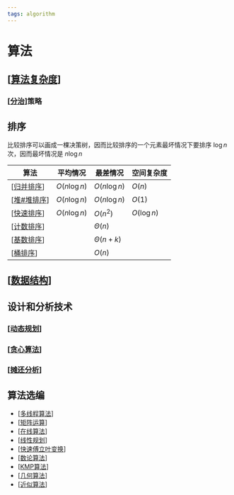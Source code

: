 ```yaml
---
tags: algorithm
---
```


# 算法

## [[算法复杂度]]

### [[分治]]策略

## 排序

比较排序可以画成一棵决策树，因而比较排序的一个元素最坏情况下要排序 $\log n$ 次，因而最坏情况是 $n \log n$

| 算法          | 平均情况     | 最差情况      | 空间复杂度  |
| ------------- | ------------ | ------------- | ----------- |
| [[归并排序]]  | $O(n\log n)$ | $O(n\log n)$  | $O(n)$      |
| [[堆#堆排序]] | $O(n\log n)$ | $O(n\log n)$  | $O(1)$      |
| [[快速排序]]  | $O(n\log n)$ | $O(n^2)$      | $O(\log n)$ |
| [[计数排序]]  |              | $\Theta(n)$   |             |
| [[基数排序]]  |              | $\Theta(n+k)$ |             |
| [[桶排序]]    |              | $O(n)$        |             |

## [[数据结构]]

## 设计和分析技术

### [[动态规划]]

### [[贪心算法]]

### [[摊还分析]]

## 算法选编

- [[多线程算法]]
- [[矩阵运算]]
- [[在线算法]]
- [[线性规划]]
- [[快速傅立叶变换]]
- [[数论算法]]
- [[KMP算法]]
- [[几何算法]]
- [[近似算法]]

[//begin]: # "Autogenerated link references for markdown compatibility"
[算法复杂度]: 算法复杂度.md "算法复杂度"
[分治]: 分治.md "分治"
[归并排序]: sort/归并排序.md "归并排序"
[堆#堆排序]: data_structure/堆.md "堆"
[快速排序]: sort/快速排序.md "快速排序"
[计数排序]: sort/计数排序.md "计数排序"
[基数排序]: sort/基数排序.md "radix sort"
[桶排序]: sort/桶排序.md "bucket sort"
[数据结构]: 数据结构.md "数据结构"
[动态规划]: 动态规划.md "动态规划"
[贪心算法]: 贪心算法.md "贪心算法"
[摊还分析]: 摊还分析.md "摊还分析"
[多线程算法]: algorithms/多线程算法.md "多线程算法"
[矩阵运算]: algorithms/矩阵运算.md "矩阵运算"
[在线算法]: algorithms/在线算法.md "在线算法"
[线性规划]: algorithms/线性规划.md "线性规划"
[快速傅立叶变换]: algorithms/快速傅立叶变换.md "快速傅立叶变换"
[数论算法]: algorithms/数论算法.md "数论算法"
[KMP算法]: algorithms/KMP算法.md "KMP算法"
[几何算法]: algorithms/几何算法.md "几何算法"
[近似算法]: algorithms/近似算法.md "近似算法"
[//end]: # "Autogenerated link references"
